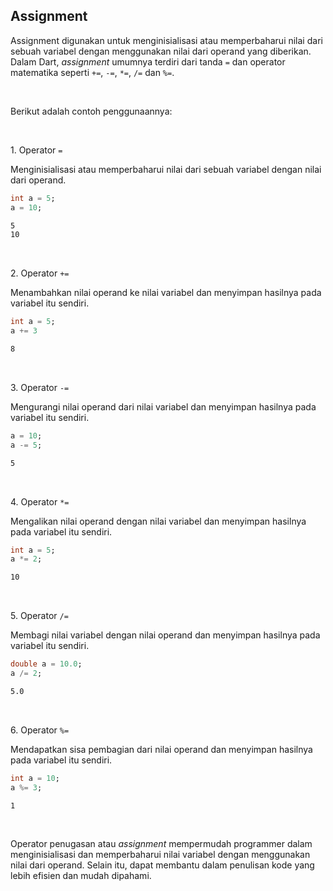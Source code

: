 ## Assignment

Assignment digunakan untuk menginisialisasi atau memperbaharui nilai dari sebuah variabel dengan menggunakan nilai dari operand yang diberikan. Dalam Dart, *assignment* umumnya terdiri dari tanda `=` dan operator matematika seperti `+=`, `-=`, `*=`, `/=` dan `%=`.

</br>

Berikut adalah contoh penggunaannya:

</br>

1\. Operator `=`

Menginisialisasi atau memperbaharui nilai dari sebuah variabel dengan nilai dari operand.

```Dart
int a = 5;
a = 10;
```
```sh
5
10
```

</br>

2\. Operator `+=`

Menambahkan nilai operand ke nilai variabel dan menyimpan hasilnya pada variabel itu sendiri.

```Dart
int a = 5;
a += 3
```
```sh
8
```

</br>

3\. Operator `-=`

Mengurangi nilai operand dari nilai variabel dan menyimpan hasilnya pada variabel itu sendiri.

```Dart
a = 10;
a -= 5;
```
```sh
5
```

</br>

4\. Operator `*=`

Mengalikan nilai operand dengan nilai variabel dan menyimpan hasilnya pada variabel itu sendiri.

```Dart
int a = 5;
a *= 2;
```
```sh
10
```

</br>

5\. Operator `/=`

Membagi nilai variabel dengan nilai operand dan menyimpan hasilnya pada variabel itu sendiri.

```Dart
double a = 10.0;
a /= 2;
```
```sh
5.0
```

</br>

6\. Operator `%=`

Mendapatkan sisa pembagian dari nilai operand dan menyimpan hasilnya pada variabel itu sendiri.

```Dart
int a = 10;
a %= 3;
```
```sh
1
```

</br>

Operator penugasan atau *assignment* mempermudah programmer dalam menginisialisasi dan memperbaharui nilai variabel dengan menggunakan nilai dari operand. Selain itu, dapat membantu dalam penulisan kode yang lebih efisien dan mudah dipahami.